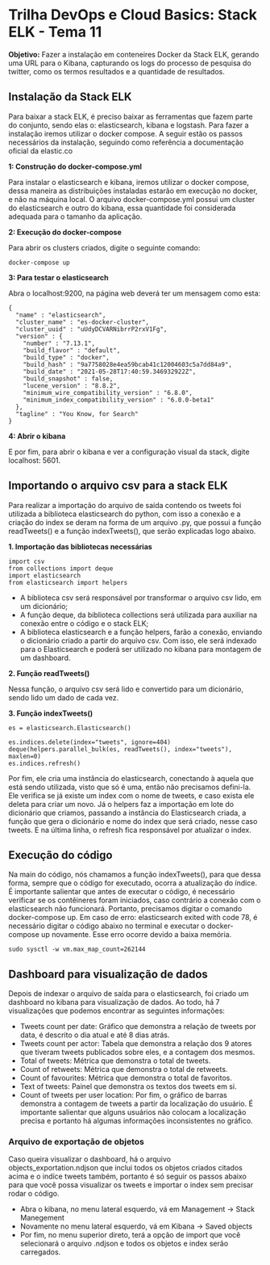 # Trilha DevOps e Cloud Basics: Stack ELK - Tema 11
**Objetivo:** Fazer a instalação em conteneires Docker da Stack ELK, gerando uma URL para o Kibana, capturando os logs do processo de pesquisa do twitter, como os termos resultados e a quantidade de resultados.

## Instalação da Stack ELK
Para baixar a stack ELK, é preciso baixar as ferramentas que fazem parte do conjunto, sendo elas o: elasticsearch, kibana e logstash. Para fazer a instalação iremos utilizar o docker compose. A seguir estão os passos necessários da instalação, seguindo como referência a documentação oficial da elastic.co

**1: Construção do docker-compose.yml**

Para instalar o elasticsearch e kibana, iremos utilizar o docker compose, dessa maneira as distribuições instaladas estarão em execução no docker, e não na máquina local. O arquivo docker-compose.yml possui um cluster do elasticsearch e outro do kibana, essa quantidade foi considerada adequada para o tamanho da aplicação. 

**2: Execução do docker-compose**

Para abrir os clusters criados, digite o seguinte comando:
~~~
docker-compose up
~~~

**3: Para testar o elasticsearch**

Abra o localhost:9200, na página web deverá ter um mensagem como esta:
~~~
{
  "name" : "elasticsearch",
  "cluster_name" : "es-docker-cluster",
  "cluster_uuid" : "uUdyDCVARNibrrP2rxV1Fg",
  "version" : {
    "number" : "7.13.1",
    "build_flavor" : "default",
    "build_type" : "docker",
    "build_hash" : "9a7758028e4ea59bcab41c12004603c5a7dd84a9",
    "build_date" : "2021-05-28T17:40:59.346932922Z",
    "build_snapshot" : false,
    "lucene_version" : "8.8.2",
    "minimum_wire_compatibility_version" : "6.8.0",
    "minimum_index_compatibility_version" : "6.0.0-beta1"
  },
  "tagline" : "You Know, for Search"
}
~~~

**4: Abrir o kibana**

E por fim, para abrir o kibana e ver a configuração visual da stack, digite localhost: 5601.

## Importando o arquivo csv para a stack ELK
Para realizar a importação do arquivo de saída contendo os tweets foi utilizada a biblioteca elasticsearch do python, com isso a conexão e a criação do index se deram na forma de um arquivo .py, que possui a função readTweets() e a função indexTweets(), que serão explicadas logo abaixo.

**1. Importação das bibliotecas necessárias**
~~~
import csv
from collections import deque
import elasticsearch
from elasticsearch import helpers
~~~
- A biblioteca csv será responsável por transformar o arquivo csv lido, em um dicionário;
- A função deque, da biblioteca collections será utilizada para auxiliar na conexão entre o código e o stack ELK;
- A biblioteca elasticsearch e a função helpers, farão a conexão, enviando o dicionário criado a partir do arquivo csv. Com isso, ele será indexado para o Elasticsearch e poderá ser utilizado no kibana para montagem de um dashboard.

**2. Função readTweets()**

Nessa função, o arquivo csv será lido e convertido para um dicionário, sendo lido um dado de cada vez.

**3. Função indexTweets()**
~~~
es = elasticsearch.Elasticsearch()
 
es.indices.delete(index="tweets", ignore=404)
deque(helpers.parallel_bulk(es, readTweets(), index="tweets"), maxlen=0)
es.indices.refresh()
~~~
Por fim, ele cria uma instância do elasticsearch, conectando à aquela que está sendo utilizada, visto que só é uma, então não precisamos defini-la. Ele verifica se já existe um index com o nome de tweets, e caso exista ele deleta para criar um novo. 
Já o helpers faz a importação em lote do dicionário que criamos, passando a instância do Elasticsearch criada, a função que gera o dicionário e nome do index que será criado, nesse caso tweets.
E na última linha, o refresh fica responsável por atualizar o index. 

## Execução do código
Na main do código, nós chamamos a função indexTweets(), para que dessa forma, sempre que o código for executado, ocorra a atualização do índice. É importante salientar que antes de executar o código, é necessário verificar se os contêineres foram iniciados, caso contrário a conexão com o elasticsearch não funcionará. Portanto, precisamos digitar o comando docker-compose up. Em caso de erro: elasticsearch exited with code 78, é necessário digitar o código abaixo no terminal e executar o docker-compose up novamente. Esse erro ocorre devido a baixa memória. 
~~~
sudo sysctl -w vm.max_map_count=262144
~~~

## Dashboard para visualização de dados
Depois de indexar o arquivo de saída para o elasticsearch, foi criado um dashboard no kibana para visualização de dados. Ao todo, há 7 visualizações que podemos encontrar as seguintes informações:
- Tweets count per date: Gráfico que demonstra a relação de tweets por data, é descrito o dia atual e até 8 dias atrás.
- Tweets count per actor: Tabela que demonstra a relação dos 9 atores que tiveram tweets publicados sobre eles, e a contagem dos mesmos.
- Total of tweets: Métrica que demonstra o total de tweets.
- Count of retweets: Métrica que demonstra o total de retweets.
- Count of favourites: Métrica que demonstra o total de favoritos.
- Text of tweets: Painel que demonstra os textos dos tweets em si.
- Count of tweets per user location: Por fim, o gráfico de  barras demonstra a contagem de tweets a partir da localização do usuário. É importante salientar que alguns usuários não colocam a localização precisa e portanto há algumas informações inconsistentes no gráfico. 

### Arquivo de exportação de objetos
Caso queira visualizar o dashboard, há o arquivo objects_exportation.ndjson que inclui todos os objetos criados citados acima e o indíce tweets também, portanto é só seguir os passos abaixo para que você possa visualizar os tweets e importar o index sem precisar rodar o código. 
- Abra o kibana, no menu lateral esquerdo, vá em Management -> Stack Manegement
- Novamente no menu lateral esquerdo, vá em Kibana -> Saved objects
- Por fim, no menu superior direto, terá a opção de import que você selecionará o arquivo .ndjson e todos os objetos e index serão carregados. 

